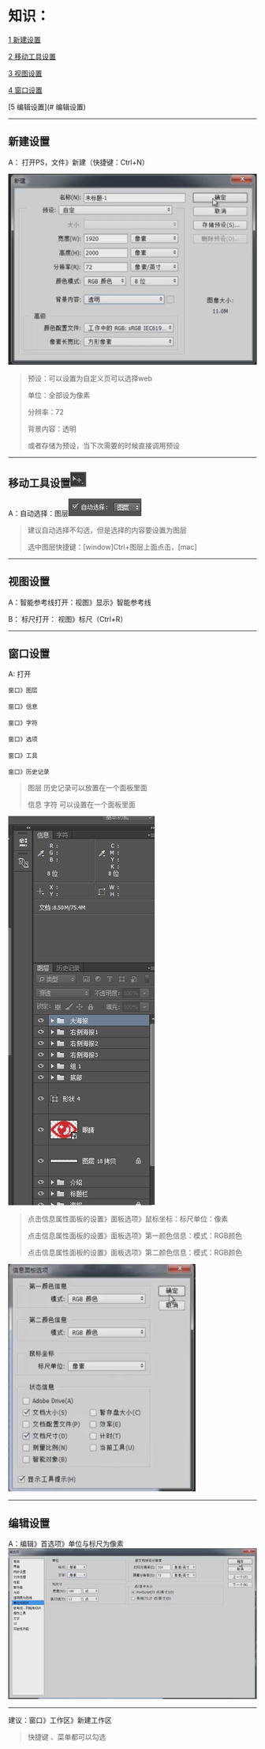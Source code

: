 # 知识：

[ 1 新建设置](#新建设置)

[2 移动工具设置](#移动工具设置)

[3 视图设置](#视图设置)

[4 窗口设置](#窗口设置)

[5 编辑设置](# 编辑设置)

---

## 新建设置

A： 打开PS，文件》新建（快捷键：Ctrl+N）

![](/assets/slice-new01.png)

> 预设：可以设置为自定义页可以选择web
>
> 单位：全部设为像素
>
> 分辨率：72
>
> 背景内容：透明
>
> 或者存储为预设，当下次需要的时候直接调用预设

---

## 移动工具设置![](/assets/slice-interface-move01.png)

A：自动选择：图层![](/assets/slice-interface-move02.png)

> 建议自动选择不勾选，但是选择的内容要设置为图层
>
> 选中图层快捷键：\[window\]Ctrl+图层上面点击，\[mac\]

---

## 视图设置

A：智能参考线打开：视图》显示》智能参考线

B： 标尺打开： 视图》标尺（Ctrl+R）

---

## 窗口设置

A: 打开

```
窗口》图层

窗口》信息

窗口》字符

窗口》选项

窗口》工具

窗口》历史记录
```

> 图层 历史记录可以放置在一个面板里面
>
> 信息 字符 可以设置在一个面板里面

![](/assets/slice-interface-jm01.png)

> 点击信息属性面板的设置》面板选项》鼠标坐标：标尺单位：像素
>
> 点击信息属性面板的设置》面板选项》第一颜色信息：模式：RGB颜色
>
> 点击信息属性面板的设置》面板选项》第二颜色信息：模式：RGB颜色

![](/assets/slide-interface-ck01.png)

---

## 编辑设置

A：编辑》首选项》单位与标尺为像素![](/assets/slice-interface-bjsz01.png)

---

建议：窗口》工作区》新建工作区

> 快捷键 、菜单都可以勾选



